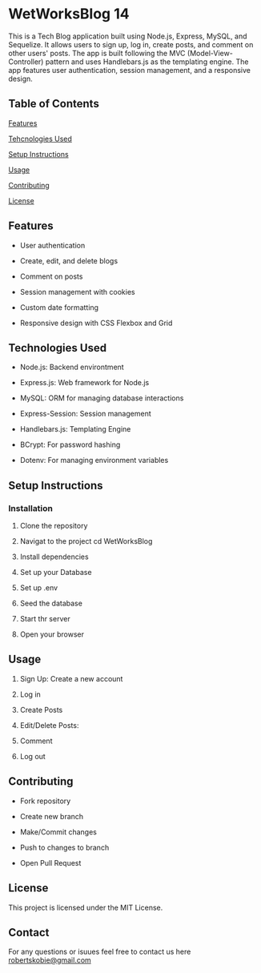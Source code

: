 # WetWorksBlog 14
This is a Tech Blog application built using Node.js, Express, MySQL, and Sequelize. It allows users to sign up, log in, create posts, and comment on other users' posts. The app is built following the MVC (Model-View-Controller) pattern and uses Handlebars.js as the templating engine. The app features user authentication, session management, and a responsive design.

## Table of Contents

[Features](#features)

[Tehcnologies Used](#tehcnologiesUsed)

[Setup Instructions](#SetupInstructions)

[Usage](#Usage)

[Contributing](#Contributing)

[License](#license)

## Features 
- User authentication

- Create, edit, and delete blogs

- Comment on posts

- Session management with cookies

- Custom date formatting

 - Responsive design with CSS Flexbox and Grid

## Technologies Used 

- Node.js: Backend environtment
- Express.js: Web framework for Node.js

- MySQL: ORM for managing database interactions

- Express-Session: Session management

- Handlebars.js: Templating Engine

- BCrypt: For password hashing

- Dotenv: For managing environment variables 

## Setup Instructions

### Installation
1. Clone the repository

2. Navigat to the project 
cd WetWorksBlog 

3. Install dependencies

4. Set up your Database

5. Set up .env 

6. Seed the database

7. Start thr server

8. Open your browser

## Usage 

1. Sign Up: Create a new account 

2. Log in 

3. Create Posts

4. Edit/Delete Posts:

5. Comment 

6. Log out

## Contributing 
- Fork repository 

- Create new branch

- Make/Commit changes

 - Push to changes to branch 

 - Open Pull Request 

 ## License 
This project is licensed under the MIT License.

## Contact

For any questions or isuues feel free to contact us here <robertskobie@gmail.com>




